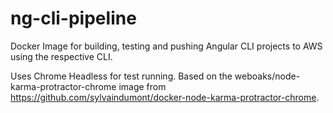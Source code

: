 # ng-cli-pipeline


Docker Image for building, testing and pushing Angular CLI projects to AWS using the respective CLI.

Uses Chrome Headless for test running.
Based on the weboaks/node-karma-protractor-chrome image from https://github.com/sylvaindumont/docker-node-karma-protractor-chrome.
